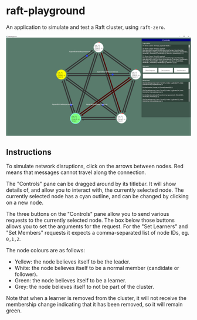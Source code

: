 # raft-playground

An application to simulate and test a Raft cluster, using `raft-zero`.

![screenshot](screenshot.png)

## Instructions

To simulate network disruptions, click on the arrows between nodes. Red means
that messages cannot travel along the connection.

The "Controls" pane can be dragged around by its titlebar. It will show details
of, and allow you to interact with, the currently selected node. The currently
selected node has a cyan outline, and can be changed by clicking on a new node.

The three buttons on the "Controls" pane allow you to send various requests to
the currently selected node. The box below those buttons allows you to set
the arguments for the request. For the "Set Learners" and "Set Members"
requests it expects a comma-separated list of node IDs, eg. `0,1,2`.

The node colours are as follows:

- Yellow: the node believes itself to be the leader.
- White: the node believes itself to be a normal member (candidate or follower).
- Green: the node believes itself to be a learner.
- Grey: the node believes itself to not be part of the cluster.

Note that when a learner is removed from the cluster, it will not receive the
membership change indicating that it has been removed, so it will remain green.
